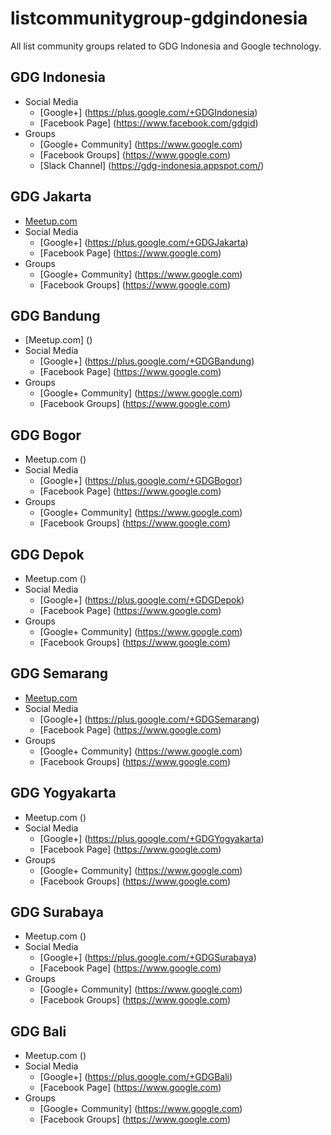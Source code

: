 # listcommunitygroup-gdgindonesia
All list community groups related to GDG Indonesia and Google technology.

## GDG Indonesia
* Social Media
  - [Google+] (https://plus.google.com/+GDGIndonesia)
  - [Facebook Page] (https://www.facebook.com/gdgid)
* Groups
  - [Google+ Community] (https://www.google.com)
  - [Facebook Groups] (https://www.google.com)
  - [Slack Channel] (https://gdg-indonesia.appspot.com/)


## GDG Jakarta
* [Meetup.com](https://www.meetup.com/GDG-Jakarta)
* Social Media
  - [Google+] (https://plus.google.com/+GDGJakarta)
  - [Facebook Page] (https://www.google.com)
* Groups
  - [Google+ Community] (https://www.google.com)
  - [Facebook Groups] (https://www.google.com)

## GDG Bandung
* [Meetup.com] ()
* Social Media
  - [Google+] (https://plus.google.com/+GDGBandung)
  - [Facebook Page] (https://www.google.com)
* Groups
  - [Google+ Community] (https://www.google.com)
  - [Facebook Groups] (https://www.google.com)

## GDG Bogor
* Meetup.com ()
* Social Media
  - [Google+] (https://plus.google.com/+GDGBogor)
  - [Facebook Page] (https://www.google.com)
* Groups
  - [Google+ Community] (https://www.google.com)
  - [Facebook Groups] (https://www.google.com)

## GDG Depok
* Meetup.com ()
* Social Media
  - [Google+] (https://plus.google.com/+GDGDepok)
  - [Facebook Page] (https://www.google.com)
* Groups
  - [Google+ Community] (https://www.google.com)
  - [Facebook Groups] (https://www.google.com)

## GDG Semarang
* [Meetup.com](https://www.meetup.com/GDG-Semarang)
* Social Media
  - [Google+] (https://plus.google.com/+GDGSemarang)
  - [Facebook Page] (https://www.google.com)
* Groups
  - [Google+ Community] (https://www.google.com)
  - [Facebook Groups] (https://www.google.com)

## GDG Yogyakarta
* Meetup.com ()
* Social Media
  - [Google+] (https://plus.google.com/+GDGYogyakarta)
  - [Facebook Page] (https://www.google.com)
* Groups
  - [Google+ Community] (https://www.google.com)
  - [Facebook Groups] (https://www.google.com)

## GDG Surabaya
* Meetup.com ()
* Social Media
  - [Google+] (https://plus.google.com/+GDGSurabaya)
  - [Facebook Page] (https://www.google.com)
* Groups
  - [Google+ Community] (https://www.google.com)
  - [Facebook Groups] (https://www.google.com)

## GDG Bali
* Meetup.com ()
* Social Media
  - [Google+] (https://plus.google.com/+GDGBali)
  - [Facebook Page] (https://www.google.com)
* Groups
  - [Google+ Community] (https://www.google.com)
  - [Facebook Groups] (https://www.google.com)

